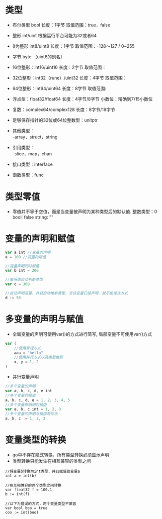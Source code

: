 # 类型
* 布尔类型 bool  长度：1字节 取值范围：true，false
* 整形 int/uint 根据运行平台可能为32或者64
* 8为整形 int8/uint8 长度：1字节 取值范围：-128～127 / 0~255
* 字节 byte （uint8的别名）
* 16位整形：int16/uint16 长度：2字节 取值范围：
* 32位整形：int32（rune）/uint32 长度：4字节 取值范围：
* 64位整形：int64/uint64 长度：8字节 取值范围:
* 浮点型：float32/float64 长度：4字节/8字节 小数位：精确到7/15小数位
* 复数：complex64/complex128 长度：8字节/16字节
* 足够保存指针的32位或64位整数型：unitptr

* 其他类型：<br/>
    -array，struct，string
* 引用类型：<br/>
    -slice，map，chan
* 接口类型：interface
* 函数类型：func

# 类型零值
* 零值并不等于空值，而是当变量被声明为某种类型后的默认值.
    整数类型：0
    bool: false
    string: ""

# 变量的声明和赋值
```js
var a int //变量的声明
a = 100 //变量的赋值

//变量声明同时赋值
var b int = 200

//由系统自动判断类型
var c = 300

//自动声明变量，并且自动推断类型，当该变量已经声明，就不能使该方式
d := 50
```
# 多变量的声明与赋值
* 全局变量的声明可使用var()的方式进行简写, 局部变量不可使用var()方式
```js
var (
	//使用常规方式
	aaa = "hello"
    //使用并行方式以及类型推断
    x, y = 1, 2
)
```
* 并行变量声明
```js
//多个变量的声明
var a, b, c, d, e int
//多个变量的赋值
a, b, c, d, e = 1, 2, 3, 4, 5
//多个变量声明同时赋值
var a, b, c int = 1, 2, 3
//多个变量的声明与赋值简写法
a, b, c := 1, 2, 3
```
# 变量类型的转换
* go中不存在隐式转换，所有类型转换必须显示声明
* 类型转换只能发生在相互兼容的类型之间
```
//将变量b转换为int类型，并且赋值给变量a
int a = int(b)

//在互相兼容的两个类型之间转换
var float32 f = 100.1
b := int(f)

//以下为错误的方式，两个变量类型不兼容
var bool boo = true
coo := int(boo)
```
